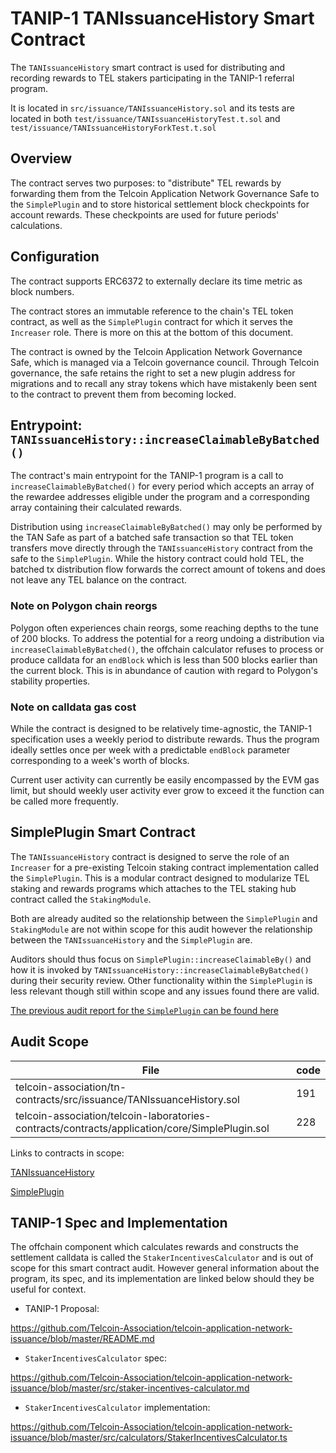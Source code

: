 # TANIP-1 TANIssuanceHistory Smart Contract

The `TANIssuanceHistory` smart contract is used for distributing and recording rewards to TEL stakers participating in the TANIP-1 referral program.

It is located in `src/issuance/TANIssuanceHistory.sol` and its tests are located in both `test/issuance/TANIssuanceHistoryTest.t.sol` and `test/issuance/TANIssuanceHistoryForkTest.t.sol`

## Overview

The contract serves two purposes: to "distribute" TEL rewards by forwarding them from the Telcoin Application Network Governance Safe to the `SimplePlugin` and to store historical settlement block checkpoints for account rewards. These checkpoints are used for future periods' calculations.

## Configuration

The contract supports ERC6372 to externally declare its time metric as block numbers.

The contract stores an immutable reference to the chain's TEL token contract, as well as the `SimplePlugin` contract for which it serves the `Increaser` role. There is more on this at the bottom of this document.

The contract is owned by the Telcoin Application Network Governance Safe, which is managed via a Telcoin governance council. Through Telcoin governance, the safe retains the right to set a new plugin address for migrations and to recall any stray tokens which have mistakenly been sent to the contract to prevent them from becoming locked.

## Entrypoint: `TANIssuanceHistory::increaseClaimableByBatched()`

The contract's main entrypoint for the TANIP-1 program is a call to `increaseClaimableByBatched()` for every period which accepts an array of the rewardee addresses eligible under the program and a corresponding array containing their calculated rewards.

Distribution using `increaseClaimableByBatched()` may only be performed by the TAN Safe as part of a batched safe transaction so that TEL token transfers move directly through the `TANIssuanceHistory` contract from the safe to the `SimplePlugin`. While the history contract could hold TEL, the batched tx distribution flow forwards the correct amount of tokens and does not leave any TEL balance on the contract.

### Note on Polygon chain reorgs

Polygon often experiences chain reorgs, some reaching depths to the tune of 200 blocks. To address the potential for a reorg undoing a distribution via `increaseClaimableByBatched()`, the offchain calculator refuses to process or produce calldata for an `endBlock` which is less than 500 blocks earlier than the current block. This is in abundance of caution with regard to Polygon's stability properties.

### Note on calldata gas cost

While the contract is designed to be relatively time-agnostic, the TANIP-1 specification uses a weekly period to distribute rewards. Thus the program ideally settles once per week with a predictable `endBlock` parameter corresponding to a week's worth of blocks.

Current user activity can currently be easily encompassed by the EVM gas limit, but should weekly user activity ever grow to exceed it the function can be called more frequently.

## SimplePlugin Smart Contract

The `TANIssuanceHistory` contract is designed to serve the role of an `Increaser` for a pre-existing Telcoin staking contract implementation called the `SimplePlugin`. This is a modular contract designed to modularize TEL staking and rewards programs which attaches to the TEL staking hub contract called the `StakingModule`.

Both are already audited so the relationship between the `SimplePlugin` and `StakingModule` are not within scope for this audit however the relationship between the `TANIssuanceHistory` and the `SimplePlugin` are.

Auditors should thus focus on `SimplePlugin::increaseClaimableBy()` and how it is invoked by `TANIssuanceHistory::increaseClaimableByBatched()` during their security review. Other functionality within the `SimplePlugin` is less relevant though still within scope and any issues found there are valid.

[The previous audit report for the `SimplePlugin` can be found here](https://github.com/Telcoin-Association/telcoin-laboratories-contracts/blob/main/docs/v1_Sherlock_Staking.pdf)

## Audit Scope

| File                                                                                           | code |
| ---------------------------------------------------------------------------------------------- | ---- |
| telcoin-association/tn-contracts/src/issuance/TANIssuanceHistory.sol                           | 191  |
| telcoin-association/telcoin-laboratories-contracts/contracts/application/core/SimplePlugin.sol | 228  |

Links to contracts in scope:

[TANIssuanceHistory](https://github.com/Telcoin-Association/tn-contracts/blob/master/src/issuance/TANIssuanceHistory.sol)

[SimplePlugin](https://github.com/Telcoin-Association/telcoin-laboratories-contracts/blob/main/contracts/application/core/SimplePlugin.sol)

## TANIP-1 Spec and Implementation

The offchain component which calculates rewards and constructs the settlement calldata is called the `StakerIncentivesCalculator` and is out of scope for this smart contract audit. However general information about the program, its spec, and its implementation are linked below should they be useful for context.

- TANIP-1 Proposal:

https://github.com/Telcoin-Association/telcoin-application-network-issuance/blob/master/README.md

- `StakerIncentivesCalculator` spec:

https://github.com/Telcoin-Association/telcoin-application-network-issuance/blob/master/src/staker-incentives-calculator.md

- `StakerIncentivesCalculator` implementation:

https://github.com/Telcoin-Association/telcoin-application-network-issuance/blob/master/src/calculators/StakerIncentivesCalculator.ts
